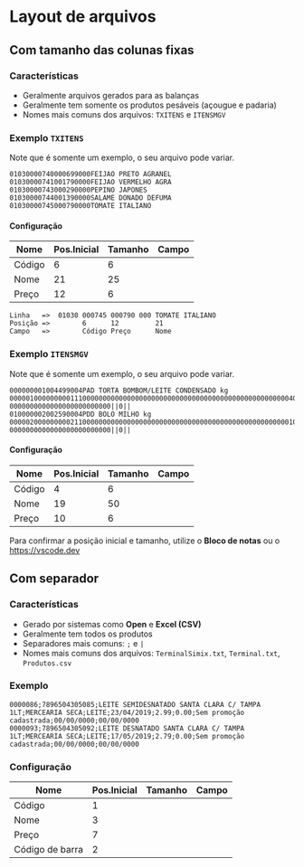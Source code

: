 # Layout de arquivos

## Com tamanho das colunas fixas

### Características

- Geralmente arquivos gerados para as balanças
- Geralmente tem somente os produtos pesáveis (açougue e padaria)
- Nomes mais comuns dos arquivos: `TXITENS` e `ITENSMGV`

### Exemplo `TXITENS`

Note que é somente um exemplo, o seu arquivo pode variar.

```
01030000740000699000FEIJAO PRETO AGRANEL     
01030000741001790000FEIJAO VERMELHO AGRA     
01030000743000290000PEPINO JAPONES           
01030000744001390000SALAME DONADO DEFUMA     
01030000745000790000TOMATE ITALIANO          
```

#### Configuração

| Nome   | Pos.Inicial | Tamanho | Campo
|--------|-------------|---------|------
| Código | 6           | 6       |
| Nome   | 21          | 25      |
| Preço  | 12          | 6       |

```
Linha   =>  01030 000745 000790 000 TOMATE ITALIANO             
Posição =>        6      12         21
Campo   =>        Código Preço      Nome
```

### Exemplo `ITENSMGV`

Note que é somente um exemplo, o seu arquivo pode variar.

```
000000001004499004PAD TORTA BOMBOM/LEITE CONDENSADO kg              0000010000000001110000000000000000000000000000000000000000000000000004000000000000000000|00|                                                                      0000000000000000000000000||0||
010000002002590004PDD BOLO MILHO kg                                 0000020000000002110000000000000000000000000000000000000000000000000001000000000000000000|00|                                                                      0000000000000000000000000||0||
```
#### Configuração

| Nome   | Pos.Inicial | Tamanho | Campo
|--------|-------------|---------|------
| Código | 4           | 6       |
| Nome   | 19          | 50      |
| Preço  | 10          | 6       |

Para confirmar a posição inicial e tamanho, utilize o **Bloco de notas** ou o https://vscode.dev


## Com separador

### Características

- Gerado por sistemas como **Open** e **Excel (CSV)**
- Geralmente tem todos os produtos
- Separadores mais comuns: `;` e `|`
- Nomes mais comuns dos arquivos: `TerminalSimix.txt`, `Terminal.txt`, `Produtos.csv`

### Exemplo

```
0000086;7896504305085;LEITE SEMIDESNATADO SANTA CLARA C/ TAMPA 1LT;MERCEARIA SECA;LEITE;23/04/2019;2.99;0.00;Sem promoção cadastrada;00/00/0000;00/00/0000
0000093;7896504305092;LEITE DESNATADO SANTA CLARA C/ TAMPA 1LT;MERCEARIA SECA;LEITE;17/05/2019;2.79;0.00;Sem promoção cadastrada;00/00/0000;00/00/0000
```

### Configuração

| Nome             | Pos.Inicial | Tamanho | Campo
|------------------|-------------|---------|------
| Código           | 1           |         | 
| Nome             | 3           |         | 
| Preço            | 7           |         | 
| Código de barra  | 2           |         | 
